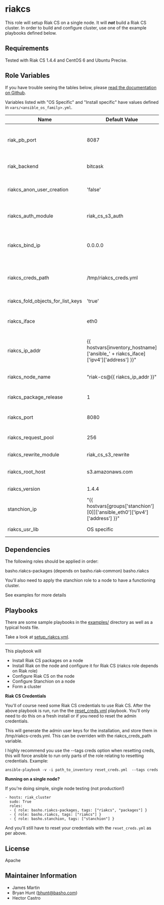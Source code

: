 riakcs
========

This role will setup Riak CS on a single node. It will ***not*** build a Riak CS cluster.  In order to build and configure cluster, use one of the example playbooks defined below.

Requirements
------------

Tested with Riak CS 1.4.4 and CentOS 6 and Ubuntu Precise.

Role Variables
--------------

If you have trouble seeing the tables below, please [read the documentation on Github](https://github.com/basho/ansible-riakcs/blob/master/README.md).

Variables listed with "OS Specific" and "Install specific" have values defined in `vars/<ansible_os_family>.yml`.




| Name           | Default Value | Description                        |
| -------------- | ------------- | -----------------------------------|
| riak_pb_port       | 8087            | The port you will use to connect to the Riak instance |
| riak_backend   | bitcask       | default backend for Riak           |
| riakcs_anon_user_creation| 'false'     | allow Riak CS user to be created anonymously |
| riakcs_auth_module | riak_cs_s3_auth         | Riak CS default authentication module |
| riakcs_bind_ip  | 0.0.0.0           | The IP address used to listen for Riak CS requests.   |
| riakcs_creds_path | /tmp/riakcs_creds.yml       | The path where Riak CS credentials will be stored  |
| riakcs_fold_objects_for_list_keys     | 'true'          | defines list keys behavior |
| riakcs_iface   | eth0 | interface used to listen for Riak CS requests |
| riakcs_ip_addr| {{ hostvars[inventory_hostname]['ansible_' + riakcs_iface]['ipv4']['address'] }}"             |  shortcut for the ip address associated with riakcs_iface |
| riakcs_node_name |"riak-cs@{{ riakcs_ip_addr }}" | node name for riak-cs node |
| riakcs_package_release| 1       | the package release version |
| riakcs_port | 8080 | the name you give the riak node |
| riakcs_request_pool| 256        | number of connections pooled |
| riakcs_rewrite_module| riak_cs_s3_rewrite           | Riak CS re-write module |
| riakcs_root_host   | s3.amazonaws.com          | the hostname of the root host to use. |
| riakcs_version| 1.4.4 | Riak CS version. |
| stanchion_ip | "{{ hostvars[groups['stanchion'][0]]['ansible_eth0']['ipv4']['address'] }}" | IP address of the Stanchion server. |
| riakcs_usr_lib   |OS specific    | the path to Riak libraries.



Dependencies
------------
  
  
The following roles should be applied in order: 

basho.riakcs-packages (depends on basho.riak-common)
basho.riakcs

You'll also need to apply the stanchion role to a node to have a functioning cluster.

See examples for more details

Playbooks
-------

There are some sample playbooks in the [examples/](https://github.com/basho/ansible-riakcs/tree/master/examples) directory as well as a typical hosts file.

Take a look at [setup_riakcs.yml](https://github.com/basho/ansible-riakcs/blob/master/examples/setup_riakcs.yml).


---
This playbook will

* Install Riak CS packages on a node
* Install Riak on the node and configure it for Riak CS (riakcs role depends on Riak role)
* Configure Riak CS on the node
* Configure Stanchion on a node
* Form a cluster



**Riak CS Credentials**

You'll of course need some Riak CS credentials to use Riak CS.  After the above playbook is run, run the the [reset_creds.yml](https://github.com/basho/ansible-riakcs/blob/master/examples/reset_creds.yml) playbook.  You'll only need to do this on a fresh install or if you need to reset the admin credentials.

This will generate the admin user keys for the installation, and store them in /tmp/riakcs-creds.yml.  This can be overriden with the riakcs_creds_path variable.

I highly recommend you use the --tags creds option when resetting creds, this will force ansible to run only parts of the role relating to resetting credentials.  Example:

`ansible-playbook -v -i path_to_inventory reset_creds.yml  --tags creds`



**Running on a single node?**

If you're doing simple, single node testing (not production!)


	- hosts: riak_cluster
	  sudo: True
	  roles:
	  - { role: basho.riakcs-packages, tags: ["riakcs", "packages"] }
	  - { role: basho.riakcs, tags: ["riakcs"] }
	  - { role: basho.stanchion, tags: ["stanchion"] }

And you'll still have to reset your credentials with the `reset_creds.yml` as per above.


License
-------

Apache

Maintainer Information
------------------

- James Martin 
- Bryan Hunt (<bhunt@basho.com>)
- Hector Castro

